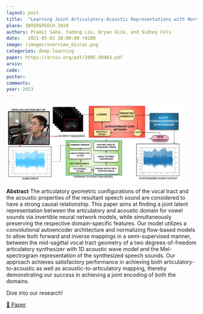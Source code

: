 ```yaml
---
layout: post
title:  "Learning Joint Articulatory-Acoustic Representations with Normalizing Flows"
place: INTERSPEECH 2020
authors: Pramit Saha, Yadong Liu, Bryan Gick, and Sidney Fels
date:   2021-05-02 10:00:00 +0200
image: /images/overview_miccai.png
categories: deep-learning
paper: https://arxiv.org/pdf/2005.09463.pdf
arxiv:
code: 
poster: 
comments:
year: 2023 
---
```


<style>
@media (max-width: 1000px) {
    .container {
        flex-direction: column;
        align-items: left;
    }
</style>


<div class="container" style="display: flex; align-items: center;">
    <div class="image" style="flex: 1; margin-right: 1cm;">
        <img src="/images/overview_miccai.png" alt="Image" style="max-width:100%; height:auto;">
    </div>
</div>

**Abstract**
The articulatory geometric configurations of the vocal tract
and the acoustic properties of the resultant speech sound are
considered to have a strong causal relationship. This paper aims
at finding a joint latent representation between the articulatory
and acoustic domain for vowel sounds via invertible neural network models, while simultaneously preserving the respective
domain-specific features. Our model utilizes a convolutional
autoencoder architecture and normalizing flow-based models to
allow both forward and inverse mappings in a semi-supervised
manner, between the mid-sagittal vocal tract geometry of a two
degrees-of-freedom articulatory synthesizer with 1D acoustic
wave model and the Mel-spectrogram representation of the synthesized speech sounds. Our approach achieves satisfactory
performance in achieving both articulatory-to-acoustic as well
as acoustic-to-articulatory mapping, thereby demonstrating our
success in achieving a joint encoding of both the domains.


Dive into our research!

<a href="https://arxiv.org/pdf/2005.09463">&#x1F4C4; Paper</a> 
